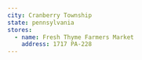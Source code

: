 ```yaml
---
city: Cranberry Township
state: pennsylvania
stores:
  - name: Fresh Thyme Farmers Market
    address: 1717 PA-228
---
```

